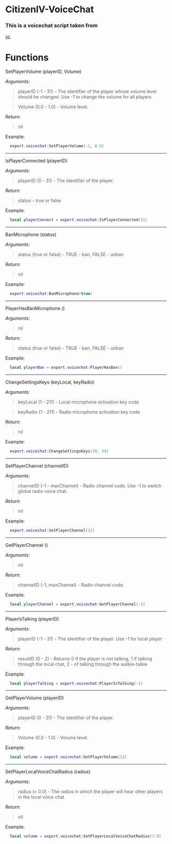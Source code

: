 # CitizenIV-VoiceChat
### This is a voicechat script taken from
[vc](https://github.com/LIBCITY-RP/CitizenIV-VoiceChat)

# Functions
SetPlayerVolume (playerID, Volume)
 
  *Arguments:*
  > playerID (-1 - 31) - The identifier of the player whose volume level should be changed. Use -1 to change the volume for all players.

  > Volume (0.0 - 1.0) - Volume level.
  
  *Return:*
  > nil
 
Example:
```lua
  export.voicechat:SetPlayerVolume(-1, 0.5)
 ```
---
 IsPlayerConnected (playerID)
 
  *Arguments:*
  > playerID (0 - 31) - The identifier of the player.
  
  *Return:*
  > status - true or false

Example:
```lua
  local playerConnect = export.voicechat:IsPlayerConnected(21)
 ```
 
 ---
 BanMicrophone (status)
 
  *Arguments:*
  > status (true or false) - TRUE - ban, FALSE - unban
  
  *Return:*
  > nil

Example:
```lua
  export.voicechat:BanMicrophone(true)
 ```
 
 ---
 PlayerHasBanMicrophone ()
 
  *Arguments:*
  > nil
  
  *Return:*
  > status (true or false) - TRUE - ban, FALSE - unban

Example:
```lua
  local playerBan = export.voicechat:PlayerHasBan()
 ```
 
 ---
 ChangeSettingsKeys (keyLocal, keyRadio)
 
  *Arguments:*
  > keyLocal (1 - 211) - Local microphone activation key code

  > keyRadio (1 - 211) - Radio microphone activation key code
  
  *Return:*
  > nil

Example:
```lua
  export.voicechat:ChangeSettingsKeys(18, 34)
 ```
 
 ---
 SetPlayerChannel (channelID)
 
  *Arguments:*
  > channelID (-1 - maxChannel) - Radio channel code. Use -1 to switch global radio voice chat.
  
  *Return:*
  > nil

Example:
```lua
  export.voicechat:SetPlayerChannel(12)
 ```
 
  ---
 GetPlayerChannel ()
 
  *Arguments:*
  > nil
  
  *Return:*
  > channelID (-1, maxChannel) - Radio channel code.

Example:
```lua
  local playerChannel = export.voicechat:GetPlayerChannel(-1)
 ```
 
---
 PlayerIsTalking (playerID)
 
  *Arguments:*
  > playerID (-1 - 31) - The identifier of the player. Use -1 for local player
  
  *Return:*
  > resultID (0 - 2) - Returns 0 if the player is not talking, 1 if talking through the local chat, 2 - of talking through the walkie-talkie

Example:
```lua
  local playerTalking = export.voicechat:PlayerIsTalking(-1)
```

---
GetPlayerVolume (playerID)
 
  *Arguments:*
  > playerID (0 - 31) - The identifier of the player.

  *Return:*
  > Volume (0.0 - 1.0) - Volume level.
 
Example:
```lua
  local volume = export.voicechat:GetPlayerVolume(13)
```
---
SetPlayerLocalVoiceChatRadius (radius)
 
  *Arguments:*
  > radius (> 0.0) - The radius in which the player will hear other players in the local voice chat

  *Return:*
  > nil
 
Example:
```lua
  local volume = export.voicechat:SetPlayerLocalVoiceChatRadius(7.9)
```
 
